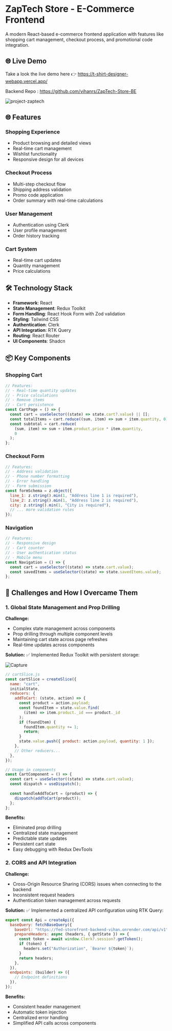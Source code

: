 # ZapTech Store - E-Commerce Frontend

A modern React-based e-commerce frontend application with features like shopping cart management, checkout process, and promotional code integration.

## 🌐 Live Demo

Take a look the live demo here 👉 https://t-shirt-designer-webapp.vercel.app/

Backend Repo : https://github.com/vihanrs/ZapTech-Store-BE

![project-zaptech](https://github.com/user-attachments/assets/d7c97e74-fe60-46bb-b5f3-c5dc4ff91e9f)

## 🌐 Features

### Shopping Experience
- Product browsing and detailed views
- Real-time cart management
- Wishlist functionality
- Responsive design for all devices

### Checkout Process
- Multi-step checkout flow
- Shipping address validation
- Promo code application
- Order summary with real-time calculations

### User Management
- Authentication using Clerk
- User profile management
- Order history tracking

### Cart System
- Real-time cart updates
- Quantity management
- Price calculations

## 🛠️ Technology Stack
- **Framework**: React
- **State Management**: Redux Toolkit
- **Form Handling**: React Hook Form with Zod validation
- **Styling**: Tailwind CSS
- **Authentication**: Clerk
- **API Integration**: RTK Query
- **Routing**: React Router
- **UI Components**: Shadcn

## 📦 Key Components

### Shopping Cart
```jsx
// Features:
// - Real-time quantity updates
// - Price calculations
// - Remove items
// - Cart persistence
const CartPage = () => {
  const cart = useSelector((state) => state.cart?.value) || [];
  const totalItems = cart.reduce((sum, item) => sum + item.quantity, 0);
  const subtotal = cart.reduce(
    (sum, item) => sum + item.product.price * item.quantity,
    0
  );
};
```

### Checkout Form
```jsx
// Features:
// - Address validation
// - Phone number formatting
// - Error handling
// - Form submission
const formSchema = z.object({
  line_1: z.string().min(1, "Address line 1 is required"),
  line_2: z.string().min(1, "Address line 2 is required"),
  city: z.string().min(1, "City is required"),
  // ... more validation rules
});
```

### Navigation
```jsx
// Features:
// - Responsive design
// - Cart counter
// - User authentication status
// - Mobile menu
const Navigation = () => {
  const cart = useSelector((state) => state.cart.value);
  const savedItems = useSelector((state) => state.savedItems.value);
};
```
## 🧩 Challenges and How I Overcame Them

### 1. Global State Management and Prop Drilling
**Challenge:**
- Complex state management across components
- Prop drilling through multiple component levels
- Maintaining cart state across page refreshes
- Real-time updates across components

**Solution:**
✅ Implemented Redux Toolkit with persistent storage:

![Capture](https://github.com/user-attachments/assets/e2d30c26-fa1b-4c96-9ed0-3fb40a12e253)

```javascript
// cartSlice.js
const cartSlice = createSlice({
  name: "cart",
  initialState,
  reducers: {
    addToCart: (state, action) => {
      const product = action.payload;
      const foundItem = state.value.find(
        (item) => item.product._id === product._id
      );
      if (foundItem) {
        foundItem.quantity += 1;
        return;
      }
      state.value.push({ product: action.payload, quantity: 1 });
    },
    // Other reducers...
  },
});

// Usage in components
const CartComponent = () => {
  const cart = useSelector((state) => state.cart.value);
  const dispatch = useDispatch();
  
  const handleAddToCart = (product) => {
    dispatch(addToCart(product));
  };
};
```

**Benefits:**
- Eliminated prop drilling
- Centralized state management
- Predictable state updates
- Persistent cart state
- Easy debugging with Redux DevTools

### 2. CORS and API Integration
**Challenge:**
- Cross-Origin Resource Sharing (CORS) issues when connecting to the backend
- Inconsistent request headers
- Authentication token management across requests

**Solution:**
✅ Implemented a centralized API configuration using RTK Query:

```javascript
export const Api = createApi({
  baseQuery: fetchBaseQuery({
    baseUrl: "https://fed-storefront-backend-vihan.onrender.com/api/v1",
    prepareHeaders: async (headers, { getState }) => {
      const token = await window.Clerk?.session?.getToken();
      if (token) {
        headers.set("Authorization", `Bearer ${token}`);
      }
      return headers;
    },
  }),
  endpoints: (builder) => ({
    // Endpoint definitions
  }),
});
```

**Benefits:**
- Consistent header management
- Automatic token injection
- Centralized error handling
- Simplified API calls across components
```
